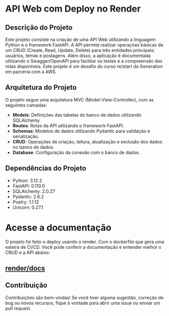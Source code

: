 # API Web com Deploy no Render

## Descrição do Projeto

Este projeto consiste na criação de uma API Web utilizando a linguagem Python e o framework FastAPI. A API permite realizar operações básicas de um CRUD (Create, Read, Update, Delete) para três entidades principais: usuários, temas e postagens. Além disso, a aplicação é documentada utilizando o Swagger/OpenAPI para facilitar os testes e a compreensão das rotas disponíveis. Este projeto é um desafio do curso re/start da Generation em parceria com a AWS.


## Arquitetura do Projeto

O projeto segue uma arquitetura MVC (Model-View-Controller), com as seguintes camadas:

- **Models**: Definições das tabelas do banco de dados utilizando SQLAlchemy.
- **Routes**: Rotas da API utilizando o framework FastAPI.
- **Schemas**: Modelos de dados utilizando Pydantic para validação e serialização.
- **CRUD**: Operações de criação, leitura, atualização e exclusão dos dados no banco de dados.
- **Database**: Configuração da conexão com o banco de dados.

## Dependências do Projeto

- Python: 3.12.2
- FastAPI: 0.110.0
- SQLAlchemy: 2.0.27
- Pydantic: 2.6.2
- Poetry: 1.1.12
- Uvicorn: 0.27.1

# Acesse a documentação 

O projeto foi feito o deploy usando o render. Com o dockerfile que gera uma esteira de CI/CD. Você pode conferir a documentação e entender melhor o CRUD e a API abaixo:

## [render/docs](https://web-apigen.onrender.com/docs)

 
## Contribuição

Contribuições são bem-vindas! Se você tiver alguma sugestão, correção de bug ou novos recursos, fique à vontade para abrir uma issue ou enviar um pull request.

